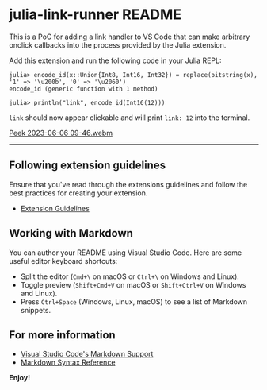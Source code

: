 # julia-link-runner README

This is a PoC for adding a link handler to VS Code that can make arbitrary onclick callbacks into the process provided by the Julia extension.

Add this extension and run the following code in your Julia REPL:
```
julia> encode_id(x::Union{Int8, Int16, Int32}) = replace(bitstring(x), '1' => '\u200b', '0' => '\u2060')
encode_id (generic function with 1 method)

julia> println("link", encode_id(Int16(12)))
```
`link` should now appear clickable and will print `link: 12` into the terminal.

[Peek 2023-06-06 09-46.webm](https://github.com/pfitzseb/julia-link-extension/assets/6735977/aa4b7205-93c9-4ccb-9624-68abba12ec8e)

---

## Following extension guidelines

Ensure that you've read through the extensions guidelines and follow the best practices for creating your extension.

* [Extension Guidelines](https://code.visualstudio.com/api/references/extension-guidelines)

## Working with Markdown

You can author your README using Visual Studio Code. Here are some useful editor keyboard shortcuts:

* Split the editor (`Cmd+\` on macOS or `Ctrl+\` on Windows and Linux).
* Toggle preview (`Shift+Cmd+V` on macOS or `Shift+Ctrl+V` on Windows and Linux).
* Press `Ctrl+Space` (Windows, Linux, macOS) to see a list of Markdown snippets.

## For more information

* [Visual Studio Code's Markdown Support](http://code.visualstudio.com/docs/languages/markdown)
* [Markdown Syntax Reference](https://help.github.com/articles/markdown-basics/)

**Enjoy!**
